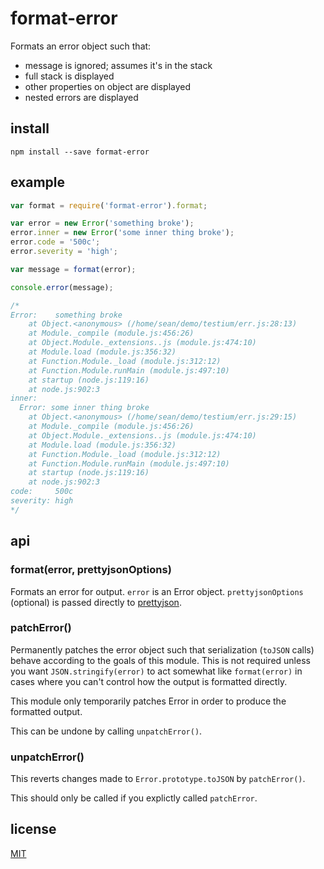 # format-error

Formats an error object such that:

* message is ignored; assumes it's in the stack
* full stack is displayed
* other properties on object are displayed
* nested errors are displayed

## install

```
npm install --save format-error
```

## example

```javascript
var format = require('format-error').format;

var error = new Error('something broke');
error.inner = new Error('some inner thing broke');
error.code = '500c';
error.severity = 'high';

var message = format(error);

console.error(message);

/*
Error:    something broke
    at Object.<anonymous> (/home/sean/demo/testium/err.js:28:13)
    at Module._compile (module.js:456:26)
    at Object.Module._extensions..js (module.js:474:10)
    at Module.load (module.js:356:32)
    at Function.Module._load (module.js:312:12)
    at Function.Module.runMain (module.js:497:10)
    at startup (node.js:119:16)
    at node.js:902:3
inner:
  Error: some inner thing broke
    at Object.<anonymous> (/home/sean/demo/testium/err.js:29:15)
    at Module._compile (module.js:456:26)
    at Object.Module._extensions..js (module.js:474:10)
    at Module.load (module.js:356:32)
    at Function.Module._load (module.js:312:12)
    at Function.Module.runMain (module.js:497:10)
    at startup (node.js:119:16)
    at node.js:902:3
code:     500c
severity: high
*/
```

## api

### format(error, prettyjsonOptions)

Formats an error for output.
`error` is an Error object.
`prettyjsonOptions` (optional) is passed directly to
[prettyjson](https://github.com/rafeca/prettyjson).

### patchError()

Permanently patches the error object
such that serialization (`toJSON` calls)
behave according to the goals
of this module.
This is not required
unless you want `JSON.stringify(error)`
to act somewhat like `format(error)`
in cases where you can't
control how the output is formatted directly.

This module only temporarily
patches Error in order to
produce the formatted output.

This can be undone by calling `unpatchError()`.

### unpatchError()

This reverts changes made to
`Error.prototype.toJSON`
by `patchError()`.

This should only be called if
you explictly called `patchError`.

## license

[MIT](LICENSE)

